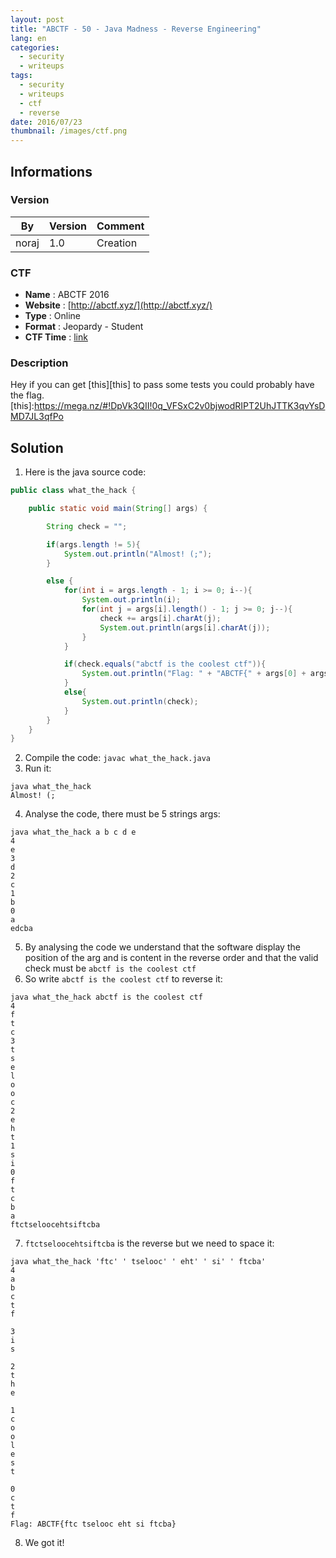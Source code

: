 ```yaml
---
layout: post
title: "ABCTF - 50 - Java Madness - Reverse Engineering"
lang: en
categories:
  - security
  - writeups
tags:
  - security
  - writeups
  - ctf
  - reverse
date: 2016/07/23
thumbnail: /images/ctf.png
---
```

## Informations

### Version

| By    | Version | Comment
| ---   | ---     | ---
| noraj | 1.0     | Creation

### CTF

- **Name** : ABCTF 2016
- **Website** : [http://abctf.xyz/](http://abctf.xyz/)
- **Type** : Online
- **Format** : Jeopardy - Student
- **CTF Time** : [link](https://ctftime.org/event/333)

### Description

Hey if you can get [this][this] to pass some tests you could probably have the flag.
[this]:https://mega.nz/#!DpVk3QII!0q_VFSxC2v0bjwodRIPT2UhJTTK3qvYsDMD7JL3qfPo

## Solution

1. Here is the java source code:
```java
public class what_the_hack {

	public static void main(String[] args) {

		String check = "";

		if(args.length != 5){
			System.out.println("Almost! (;");
		}

		else {
			for(int i = args.length - 1; i >= 0; i--){
				System.out.println(i);
				for(int j = args[i].length() - 1; j >= 0; j--){
					check += args[i].charAt(j);
					System.out.println(args[i].charAt(j));
				}
			}

			if(check.equals("abctf is the coolest ctf")){
				System.out.println("Flag: " + "ABCTF{" + args[0] + args[1] + args[2] +args[3] + args[4] + "}");
			}
			else{
				System.out.println(check);
			}
		}
	}
}
```

2. Compile the code: `javac what_the_hack.java`
3. Run it:
```
java what_the_hack
Almost! (;
```
4. Analyse the code, there must be 5 strings args:
```
java what_the_hack a b c d e
4
e
3
d
2
c
1
b
0
a
edcba
```
5. By analysing the code we understand that the software display the position of the arg and is content in the reverse order and that the valid check must be `abctf is the coolest ctf`
6. So write `abctf is the coolest ctf` to reverse it:
```
java what_the_hack abctf is the coolest ctf
4
f
t
c
3
t
s
e
l
o
o
c
2
e
h
t
1
s
i
0
f
t
c
b
a
ftctseloocehtsiftcba
```
7. `ftctseloocehtsiftcba` is the reverse but we need to space it:
```
java what_the_hack 'ftc' ' tselooc' ' eht' ' si' ' ftcba'
4
a
b
c
t
f

3
i
s

2
t
h
e

1
c
o
o
l
e
s
t

0
c
t
f
Flag: ABCTF{ftc tselooc eht si ftcba}
```
8. We got it!
